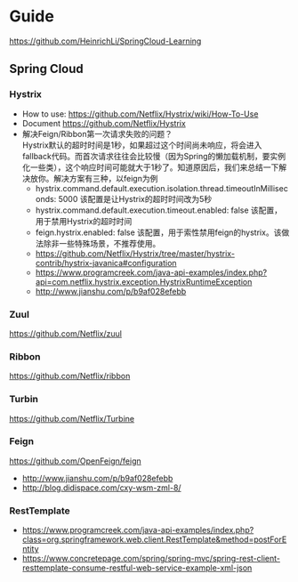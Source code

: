 # Guide
https://github.com/HeinrichLi/SpringCloud-Learning
## Spring Cloud 
### Hystrix
* How to use: https://github.com/Netflix/Hystrix/wiki/How-To-Use
* Document https://github.com/Netflix/Hystrix
* 解决Feign/Ribbon第一次请求失败的问题？</br>
Hystrix默认的超时时间是1秒，如果超过这个时间尚未响应，将会进入fallback代码。而首次请求往往会比较慢（因为Spring的懒加载机制，要实例化一些类），这个响应时间可能就大于1秒了。知道原因后，我们来总结一下解决放你。解决方案有三种，以feign为例
  * hystrix.command.default.execution.isolation.thread.timeoutInMilliseconds: 5000
该配置是让Hystrix的超时时间改为5秒
  * hystrix.command.default.execution.timeout.enabled: false
该配置，用于禁用Hystrix的超时时间
  * feign.hystrix.enabled: false
该配置，用于索性禁用feign的hystrix。该做法除非一些特殊场景，不推荐使用。
  * https://github.com/Netflix/Hystrix/tree/master/hystrix-contrib/hystrix-javanica#configuration
  * https://www.programcreek.com/java-api-examples/index.php?api=com.netflix.hystrix.exception.HystrixRuntimeException
  * http://www.jianshu.com/p/b9af028efebb

### Zuul
https://github.com/Netflix/zuul

### Ribbon
https://github.com/Netflix/ribbon

### Turbin
https://github.com/Netflix/Turbine

### Feign
https://github.com/OpenFeign/feign
* http://www.jianshu.com/p/b9af028efebb 
* http://blog.didispace.com/cxy-wsm-zml-8/ 

### RestTemplate
* https://www.programcreek.com/java-api-examples/index.php?class=org.springframework.web.client.RestTemplate&method=postForEntity
* https://www.concretepage.com/spring/spring-mvc/spring-rest-client-resttemplate-consume-restful-web-service-example-xml-json



